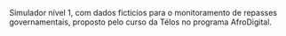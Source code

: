 Simulador nível 1, com dados ficticios para o monitoramento de repasses governamentais, proposto pelo curso da Télos no programa AfroDigital.
